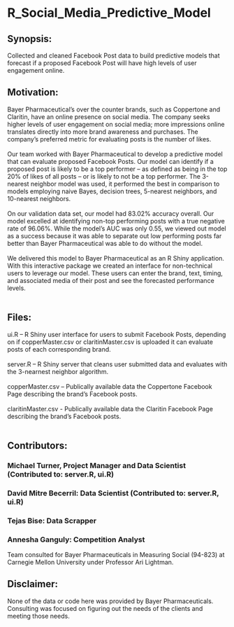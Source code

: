 # R_Social_Media_Predictive_Model
## Synopsis: 
Collected and cleaned Facebook Post data to build predictive models that forecast if a proposed Facebook Post will have high levels of user engagement online.

## Motivation: 
Bayer Pharmaceutical’s over the counter brands, such as Coppertone and Claritin, have an online presence on social media.  The company seeks higher levels of user engagement on social media; more impressions online translates directly into more brand awareness and purchases.  The company’s preferred metric for evaluating posts is the number of likes. <br /> <br />
Our team worked with Bayer Pharmaceutical to develop a predictive model that can evaluate proposed Facebook Posts.  Our model can identify if a proposed post is likely to be a top performer – as defined as being in the top 20% of likes of all posts – or is likely to not be a top performer.  The 3-nearest neighbor model was used, it performed the best in comparison to models employing naive Bayes, decision trees, 5-nearest neighbors, and 10-nearest neighbors.  <br /> <br />
On our validation data set, our model had 83.02% accuracy overall.  Our model excelled at identifying non-top performing posts with a true negative rate of 96.06%.  While the model’s AUC was only 0.55, we viewed out model as a success because it was able to separate out low performing posts far better than Bayer Pharmaceutical was able to do without the model. <br /> <br />
We delivered this model to Bayer Pharmaceutical as an R Shiny application.  With this interactive package we created an interface for non-technical users to leverage our model.  These users can enter the brand, text, timing, and associated media of their post and see the forecasted performance levels. <br /> <br />
## Files:
ui.R – R Shiny user interface for users to submit Facebook Posts, depending on if copperMaster.csv or claritinMaster.csv is uploaded it can evaluate posts of each corresponding brand. <br /> <br />
server.R – R Shiny server that cleans user submitted data and evaluates with the 3-nearnest neighbor algorithm. <br /> <br /> 
copperMaster.csv – Publically available data the Coppertone Facebook Page describing the brand’s Facebook posts. <br /> <br />
claritinMaster.csv - Publically available data the Claritin Facebook Page describing the brand’s Facebook posts. <br /> <br />

## Contributors: 
### Michael Turner, Project Manager and Data Scientist (Contributed to: server.R, ui.R)
### David Mitre Becerril: Data Scientist (Contributed to: server.R, ui.R)
### Tejas Bise: Data Scrapper 
### Annesha Ganguly: Competition Analyst 
Team consulted for Bayer Pharmaceuticals in Measuring Social (94-823) at Carnegie Mellon University under Professor Ari Lightman.

## Disclaimer:
None of the data or code here was provided by Bayer Pharmaceuticals.  Consulting was focused on figuring out the needs of the clients and meeting those needs. 
